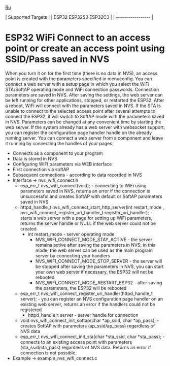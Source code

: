 [Ru](/README-RU.md)

| Supported Targets |
| ESP32 ESP32S3 ESP32C3 |
| ----------------- |

# ESP32 WiFi Connect to an access point or create an access point using SSID/Pass saved in NVS
When you turn it on for the first time (there is no data in NVS), an access point is created with the parameters specified in menuconfig.
You can connect a web server with a setup page in which you select the WiFi STA/SoftAP operating mode and WiFi connection passwords.
Connection parameters are saved in NVS. After saving the settings, the web server can be left running for other applications, stopped, or restarted the ESP32. After a reboot, WiFi will connect with the parameters saved in NVS.
If the STA is unable to connect to the selected access point after several attempts to connect the ESP32, it will switch to SoftAP mode with the parameters saved in NVS. Parameters can be changed at any convenient time by starting the web server. If the system already has a web server with websocket support, you can register the configuration page handler handle on the already running server. You can connect a web server from a component and leave it running by connecting the handles of your pages.
  - Connects as a component to your program
  - Data is stored in NVS
  - Configuring WIFI parameters via WEB interface
  - First connection via softAP
  - Subsequent connections - according to data recorded in NVS
  - Interface -> nvs_wifi_connect.h
     - esp_err_t nvs_wifi_connect(void); - connecting to WiFi using parameters saved in NVS, returns an error if the connection is unsuccessful and creates SoftAP with default or SoftAP parameters saved in NVS
     - httpd_handle_t nvs_wifi_connect_start_http_server(int restart_mode , nvs_wifi_connect_register_uri_handler_t register_uri_handler); - starts a web server with a page for setting up WiFi parameters, returns the server handle or NULL if the web server could not be created.
       - int restart_mode - server operating mode
         - NVS_WIFI_CONNECT_MODE_STAY_ACTIVE - the server remains active after saving the parameters in NVS; in this mode, the web server can be used as the main program server by connecting your handlers
         - NVS_WIFI_CONNECT_MODE_STOP_SERVER - the server will be stopped after saving the parameters in NVS, you can start your own web server if necessary, the ESP32 will not be rebooted
         - NVS_WIFI_CONNECT_MODE_RESTART_ESP32 - after saving the parameters, the ESP32 will be rebooted
     - esp_err_t nvs_wifi_connect_register_uri_handler(httpd_handle_t server); - you can register an NVS configuration page handler on an existing web server, returns an error if the handlers could not be registered
       - httpd_handle_t server - server handle for connection
     - void nvs_wifi_connect_init_softap(char *ap_ssid, char *ap_pass); - creates SoftAP with parameters (ap_ssid/ap_pass) regardless of NVS data
     - esp_err_t nvs_wifi_connect_init_sta(char *sta_ssid, char *sta_pass); - connects to an existing access point with parameters (sta_ssid/sta_pass) regardless of NVS data. Returns an error if connection is not possible.
  - Example -> example_nvs_wifi_connect.c